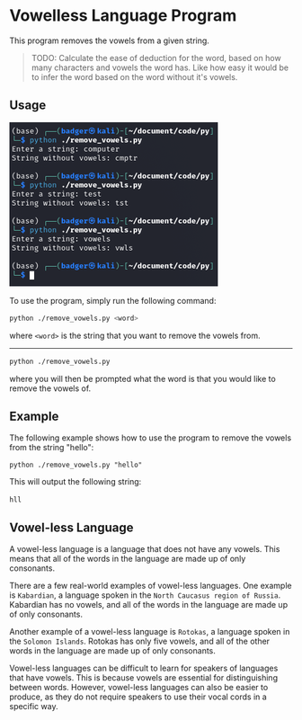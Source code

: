 # Vowelless Language Program

This program removes the vowels from a given string.
> TODO: Calculate the ease of deduction for the word, based on how many characters and vowels the word has. Like how easy it would be to infer the word based on the word without it's vowels.

## Usage

![Example Image](./img.png)

To use the program, simply run the following command:


```sh
python ./remove_vowels.py <word>
```

where `<word>` is the string that you want to remove the vowels from.

---

```sh
python ./remove_vowels.py
```

where you will then be prompted what the word is that you would like to remove the vowels of.

## Example

The following example shows how to use the program to remove the vowels from the string "hello":

```
python ./remove_vowels.py "hello"
```

This will output the following string:

`hll`

## Vowel-less Language

A vowel-less language is a language that does not have any vowels. This means that all of the words in the language are made up of only consonants.

There are a few real-world examples of vowel-less languages. One example is `Kabardian`, a language spoken in the `North Caucasus region of Russia`. Kabardian has no vowels, and all of the words in the language are made up of only consonants.

Another example of a vowel-less language is `Rotokas`, a language spoken in the `Solomon Islands`. Rotokas has only five vowels, and all of the other words in the language are made up of only consonants.

Vowel-less languages can be difficult to learn for speakers of languages that have vowels. This is because vowels are essential for distinguishing between words. However, vowel-less languages can also be easier to produce, as they do not require speakers to use their vocal cords in a specific way.